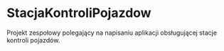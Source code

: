 # StacjaKontroliPojazdow
Projekt zespołowy polegający na napisaniu aplikacji obsługującej stacje kontroli pojazdów. 
